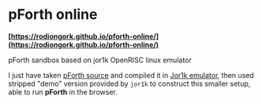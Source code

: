 # pForth online

**[https://rodiongork.github.io/pforth-online/](https://rodiongork.github.io/pforth-online/)**

pForth sandbox based on jor1k OpenRISC linux emulator

I just have taken [pForth source](https://github.com/philburk/pforth) and compiled it in [Jor1k emulator](https://s-macke.github.io/jor1k/demos/main.html),
then used stripped "demo" version provided by `jor1k` to construct this smaller setup, able to run **pForth** in the browser.
